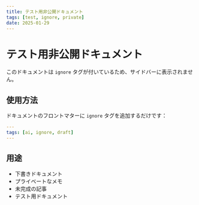 ```yaml
---
title: テスト用非公開ドキュメント
tags: [test, ignore, private]
date: 2025-01-29
---
```


# テスト用非公開ドキュメント

このドキュメントは `ignore` タグが付いているため、サイドバーに表示されません。

## 使用方法

ドキュメントのフロントマターに `ignore` タグを追加するだけです：

```yaml
---
tags: [ai, ignore, draft]
---
```

## 用途

- 下書きドキュメント
- プライベートなメモ
- 未完成の記事
- テスト用ドキュメント